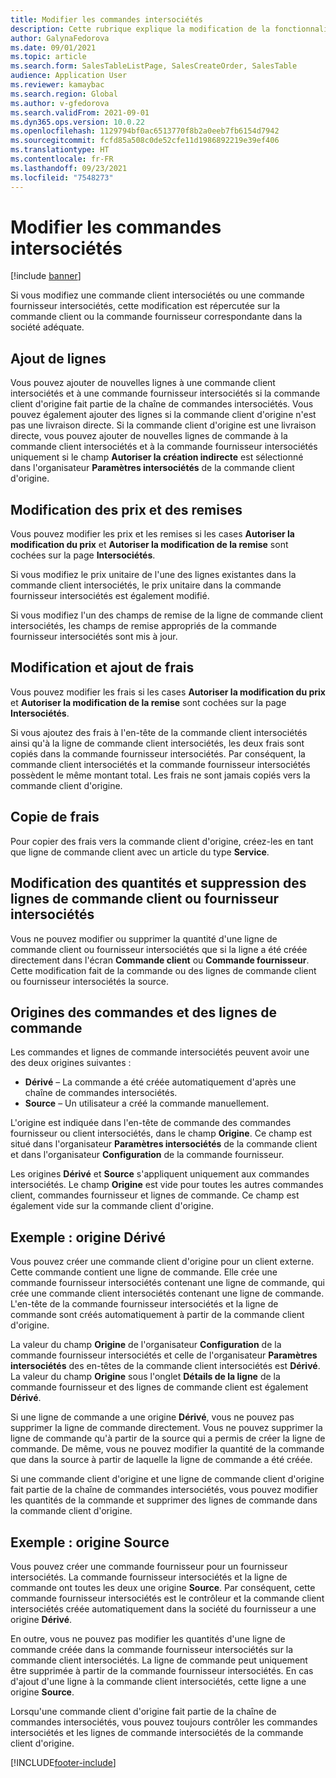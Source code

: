 ```yaml
---
title: Modifier les commandes intersociétés
description: Cette rubrique explique la modification de la fonctionnalité des commandes intersociétés
author: GalynaFedorova
ms.date: 09/01/2021
ms.topic: article
ms.search.form: SalesTableListPage, SalesCreateOrder, SalesTable
audience: Application User
ms.reviewer: kamaybac
ms.search.region: Global
ms.author: v-gfedorova
ms.search.validFrom: 2021-09-01
ms.dyn365.ops.version: 10.0.22
ms.openlocfilehash: 1129794bf0ac6513770f8b2a0eeb7fb6154d7942
ms.sourcegitcommit: fcfd85a508c0de52cfe11d1986892219e39ef406
ms.translationtype: HT
ms.contentlocale: fr-FR
ms.lasthandoff: 09/23/2021
ms.locfileid: "7548273"
---
```

# <a name="change-intercompany-orders"></a>Modifier les commandes intersociétés

[!include [banner](../../includes/banner.md)]

Si vous modifiez une commande client intersociétés ou une commande fournisseur intersociétés, cette modification est répercutée sur la commande client ou la commande fournisseur correspondante dans la société adéquate.

## <a name="adding-new-lines"></a>Ajout de lignes

Vous pouvez ajouter de nouvelles lignes à une commande client intersociétés et à une commande fournisseur intersociétés si la commande client d'origine fait partie de la chaîne de commandes intersociétés. Vous pouvez également ajouter des lignes si la commande client d'origine n'est pas une livraison directe. Si la commande client d'origine est une livraison directe, vous pouvez ajouter de nouvelles lignes de commande à la commande client intersociétés et à la commande fournisseur intersociétés uniquement si le champ **Autoriser la création indirecte** est sélectionné dans l'organisateur **Paramètres intersociétés** de la commande client d'origine.

## <a name="changing-prices-and-discounts"></a>Modification des prix et des remises

Vous pouvez modifier les prix et les remises si les cases **Autoriser la modification du prix** et **Autoriser la modification de la remise** sont cochées sur la page **Intersociétés**.

Si vous modifiez le prix unitaire de l'une des lignes existantes dans la commande client intersociétés, le prix unitaire dans la commande fournisseur intersociétés est également modifié.

Si vous modifiez l'un des champs de remise de la ligne de commande client intersociétés, les champs de remise appropriés de la commande fournisseur intersociétés sont mis à jour.

## <a name="changing-and-adding-new-charges"></a>Modification et ajout de frais

Vous pouvez modifier les frais si les cases **Autoriser la modification du prix** et **Autoriser la modification de la remise** sont cochées sur la page **Intersociétés**.

Si vous ajoutez des frais à l'en-tête de la commande client intersociétés ainsi qu'à la ligne de commande client intersociétés, les deux frais sont copiés dans la commande fournisseur intersociétés. Par conséquent, la commande client intersociétés et la commande fournisseur intersociétés possèdent le même montant total. Les frais ne sont jamais copiés vers la commande client d'origine.

## <a name="copying-a-fee"></a>Copie de frais

Pour copier des frais vers la commande client d'origine, créez-les en tant que ligne de commande client avec un article du type **Service**.

## <a name="changing-quantities-and-deleting-intercompany-purchases-and-sales-order-lines"></a>Modification des quantités et suppression des lignes de commande client ou fournisseur intersociétés

Vous ne pouvez modifier ou supprimer la quantité d'une ligne de commande client ou fournisseur intersociétés que si la ligne a été créée directement dans l'écran **Commande client** ou **Commande fournisseur**. Cette modification fait de la commande ou des lignes de commande client ou fournisseur intersociétés la source.

## <a name="origins-of-orders-and-order-lines"></a>Origines des commandes et des lignes de commande

Les commandes et lignes de commande intersociétés peuvent avoir une des deux origines suivantes :

- **Dérivé** – La commande a été créée automatiquement d'après une chaîne de commandes intersociétés.
- **Source** – Un utilisateur a créé la commande manuellement.

L'origine est indiquée dans l'en-tête de commande des commandes fournisseur ou client intersociétés, dans le champ **Origine**. Ce champ est situé dans l'organisateur **Paramètres intersociétés** de la commande client et dans l'organisateur **Configuration** de la commande fournisseur.

Les origines **Dérivé** et **Source** s'appliquent uniquement aux commandes intersociétés. Le champ **Origine** est vide pour toutes les autres commandes client, commandes fournisseur et lignes de commande. Ce champ est également vide sur la commande client d'origine.

## <a name="example-derived-origin"></a>Exemple : origine Dérivé

Vous pouvez créer une commande client d'origine pour un client externe. Cette commande contient une ligne de commande. Elle crée une commande fournisseur intersociétés contenant une ligne de commande, qui crée une commande client intersociétés contenant une ligne de commande. L'en-tête de la commande fournisseur intersociétés et la ligne de commande sont créés automatiquement à partir de la commande client d'origine.

La valeur du champ **Origine** de l'organisateur **Configuration** de la commande fournisseur intersociétés et celle de l'organisateur **Paramètres intersociétés** des en-têtes de la commande client intersociétés est **Dérivé**. La valeur du champ **Origine** sous l'onglet **Détails de la ligne** de la commande fournisseur et des lignes de commande client est également **Dérivé**.

Si une ligne de commande a une origine **Dérivé**, vous ne pouvez pas supprimer la ligne de commande directement. Vous ne pouvez supprimer la ligne de commande qu'à partir de la source qui a permis de créer la ligne de commande. De même, vous ne pouvez modifier la quantité de la commande que dans la source à partir de laquelle la ligne de commande a été créée.

Si une commande client d'origine et une ligne de commande client d'origine fait partie de la chaîne de commandes intersociétés, vous pouvez modifier les quantités de la commande et supprimer des lignes de commande dans la commande client d'origine.

## <a name="example-source-origin"></a>Exemple : origine Source

Vous pouvez créer une commande fournisseur pour un fournisseur intersociétés. La commande fournisseur intersociétés et la ligne de commande ont toutes les deux une origine **Source**. Par conséquent, cette commande fournisseur intersociétés est le contrôleur et la commande client intersociétés créée automatiquement dans la société du fournisseur a une origine **Dérivé**.

En outre, vous ne pouvez pas modifier les quantités d'une ligne de commande créée dans la commande fournisseur intersociétés sur la commande client intersociétés. La ligne de commande peut uniquement être supprimée à partir de la commande fournisseur intersociétés. En cas d'ajout d'une ligne à la commande client intersociétés, cette ligne a une origine **Source**.

Lorsqu'une commande client d'origine fait partie de la chaîne de commandes intersociétés, vous pouvez toujours contrôler les commandes intersociétés et les lignes de commande intersociétés de la commande client d'origine.

[!INCLUDE[footer-include](../../includes/footer-banner.md)]

